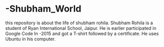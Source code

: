 # -Shubham_World
this repository is about the life of shubham rohila.
Shubham Rohila is a student of Ryan International School, Jaipur.
He is earlier participated in Google Code In -2015 and got a T-shirt followed by a certificate.
He uses Ubuntu in his computer.
